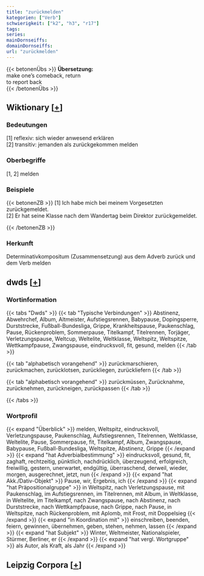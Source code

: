 ```yaml
---
title: "zurückmelden"
kategorien: ["Verb"]
schwierigkeit: ["k2", "h3", "r17"]
tags:
series:
mainDornseiffs:
domainDornseiffs:
url: "zurückmelden"
---
```


{{< betonenÜbs >}}
**Übersetzung:**  
make one’s comeback, return  
to report back  
{{< /betonenÜbs >}}

## Wiktionary [[+](https://de.wiktionary.org/wiki/zurückmelden)]

### Bedeutungen
[1] reflexiv: sich wieder anwesend erklären  
[2] transitiv: jemanden als zurückgekommen melden  

### Oberbegriffe
[1, 2] melden  

### Beispiele
{{< betonenZB >}}
[1] Ich habe mich bei meinem Vorgesetzten zurückgemeldet.  
[2] Er hat seine Klasse nach dem Wandertag beim Direktor zurückgemeldet.  

{{< /betonenZB >}}
### Herkunft
Determinativkompositum (Zusammensetzung) aus dem Adverb zurück und dem Verb melden  



## dwds [[+](https://www.dwds.de/wb/zurückmelden)]

### Wortinformation
{{< tabs "Dwds" >}}
{{< tab "Typische Verbindungen" >}}
Abstinenz, Abwehrchef, Album, Altmeister, Aufstiegsrennen, Babypause, Dopingsperre, Durststrecke, Fußball-Bundesliga, Grippe, Krankheitspause, Paukenschlag, Pause, Rückenproblem, Sommerpause, Titelkampf, Titelrennen, Torjäger, Verletzungspause, Weltcup, Weltelite, Weltklasse, Weltspitz, Weltspitze, Wettkampfpause, Zwangspause, eindrucksvoll, fit, gesund, melden
{{< /tab >}}

{{< tab "alphabetisch vorangehend" >}}
zurückmarschieren, zurückmachen, zurücklotsen, zurückliegen, zurückliefern
{{< /tab >}}

{{< tab "alphabetisch vorangehend" >}}
zurückmüssen, Zurücknahme, zurücknehmen, zurückneigen, zurückpassen
{{< /tab >}}

{{< /tabs >}}

### Wortprofil
{{< expand "Überblick" >}} melden, Weltspitz, eindrucksvoll, Verletzungspause, Paukenschlag, Aufstiegsrennen, Titelrennen, Weltklasse, Weltelite, Pause, Sommerpause, fit, Titelkampf, Album, Zwangspause, Babypause, Fußball-Bundesliga, Weltspitze, Abstinenz, Grippe {{< /expand >}}
{{< expand "hat Adverbialbestimmung" >}} eindrucksvoll, gesund, fit, zaghaft, rechtzeitig, pünktlich, nachdrücklich, überzeugend, erfolgreich, freiwillig, gestern, unerwartet, endgültig, überraschend, derweil, wieder, morgen, ausgerechnet, jetzt, nun {{< /expand >}}
{{< expand "hat Akk./Dativ-Objekt" >}} Pause, wir, Ergebnis, ich {{< /expand >}}
{{< expand "hat Präpositionalgruppe" >}} in Weltspitz, nach Verletzungspause, mit Paukenschlag, im Aufstiegsrennen, im Titelrennen, mit Album, in Weltklasse, in Weltelite, im Titelkampf, nach Zwangspause, nach Abstinenz, nach Durststrecke, nach Wettkampfpause, nach Grippe, nach Pause, in Weltspitze, nach Rückenproblem, mit Aplomb, mit Frost, mit Doppelsieg {{< /expand >}}
{{< expand "in Koordination mit" >}} einschreiben, beenden, feiern, gewinnen, übernehmen, geben, stehen, nehmen, lassen {{< /expand >}}
{{< expand "hat Subjekt" >}} Winter, Weltmeister, Nationalspieler, Stürmer, Berliner, er {{< /expand >}}
{{< expand "hat vergl. Wortgruppe" >}} als Autor, als Kraft, als Jahr {{< /expand >}}

## Leipzig Corpora [[+](https://corpora.uni-leipzig.de/en/res?word=zurückmelden&corpusId=deu_newscrawl-public_2018)]

